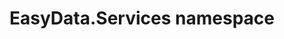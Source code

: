 ---
title: EasyData.Services namespace
slug: api-reference/easydata-core/easydata-services-namespace/__section
---